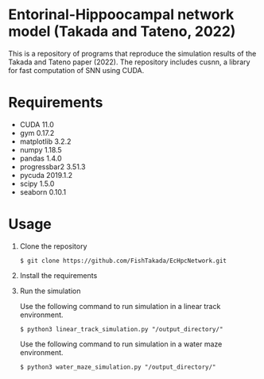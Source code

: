 # Entorinal-Hippoocampal network model (Takada and Tateno, 2022)
This is a repository of programs that reproduce the simulation results of the Takada and Tateno paper (2022). The repository includes cusnn, a library for fast computation of SNN using CUDA.

# Requirements
- CUDA 11.0
- gym 0.17.2
- matplotlib 3.2.2
- numpy 1.18.5
- pandas 1.4.0
- progressbar2 3.51.3
- pycuda 2019.1.2
- scipy 1.5.0
- seaborn 0.10.1

# Usage
1. Clone the repository
    ```commandline
    $ git clone https://github.com/FishTakada/EcHpcNetwork.git
    ```
1. Install the requirements
    
1. Run the simulation

    Use the following command to run simulation in a linear track environment.
    ```commandline
    $ python3 linear_track_simulation.py "/output_directory/"
    ```
    Use the following command to run simulation in a water maze environment.
    ```commandline
    $ python3 water_maze_simulation.py "/output_directory/"
    ```